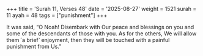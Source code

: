 +++
title = 'Surah 11, Verses 48'
date = '2025-08-27'
weight = 1521
surah = 11
ayah = 48
tags = ["punishment"]
+++

It was said, “O Noah! Disembark with Our peace and blessings on you and some of the descendants of those with you. As for the others, We will allow them ˹a brief˺ enjoyment, then they will be touched with a painful punishment from Us.”